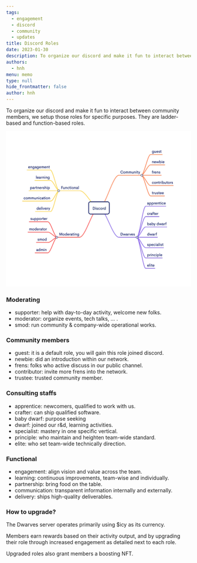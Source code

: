 ```yaml
---
tags: 
  - engagement
  - discord
  - community 
  - updates
title: Discord Roles
date: 2023-01-30
description: To organize our discord and make it fun to interact between community members, we setup those roles for specific purposes. They are ladder-based and function-based roles.
authors:
  - hnh
menu: memo
type: null
hide_frontmatter: false
author: hnh
---
```


To organize our discord and make it fun to interact between community members, we setup those roles for specific purposes. They are ladder-based and function-based roles.

![](assets/discord-roles_809b8c41f7237b45d24ab0af9469fa8b_md5.webp)

### Moderating
* supporter: help with day-to-day activity, welcome new folks.
* moderator: organize events, tech talks, ... .
* smod: run community & company-wide operational works.

### Community members
* guest: it is a default role, you will gain this role joined discord.
* newbie: did an introduction within our network.
* frens: folks who active discuss in our public channel.
* contributor: invite more frens into the network.
* trustee: trusted community member.

### Consulting staffs
* apprentice: newcomers, qualified to work with us.
* crafter: can ship qualified software.
* baby dwarf: purpose seeking
* dwarf: joined our r&d, learning activities.
* specialist: mastery in one specific vertical.
* principle: who maintain and heighten team-wide standard.
* elite: who set team-wide technically direction.

### Functional
* engagement: align vision and value across the team.
* learning: continuous improvements, team-wise and individually.
* partnership: bring food on the table.
* communication: transparent information internally and externally.
* delivery: ships high-quality deliverables.

### How to upgrade?
The Dwarves server operates primarily using $icy as its currency. 

Members earn rewards based on their activity output, and by upgrading their role through increased engagement as detailed next to each role. 

Upgraded roles also grant members a boosting NFT.
